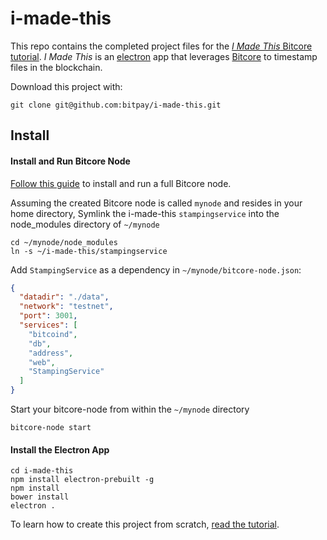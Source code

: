 # i-made-this

This repo contains the completed project files for the [*I Made This* Bitcore tutorial](https://bitcore.io/guides/i-made-this). *I Made This* is an [electron](http://electron.atom.io) app that leverages [Bitcore](https://bitcore.io) to timestamp files in the blockchain.

Download this project with:

`git clone git@github.com:bitpay/i-made-this.git`

## Install

#### Install and Run Bitcore Node
[Follow this guide](https://bitcore.io/guides/full-node) to install and run a full Bitcore node.

Assuming the created Bitcore node is called `mynode` and resides in your home directory, Symlink the i-made-this `stampingservice` into the node_modules directory of `~/mynode`

```
cd ~/mynode/node_modules
ln -s ~/i-made-this/stampingservice
```

Add `StampingService` as a dependency in `~/mynode/bitcore-node.json`:

```json
{
  "datadir": "./data",
  "network": "testnet",
  "port": 3001,
  "services": [
    "bitcoind",
    "db",
    "address",
    "web",
    "StampingService"
  ]
}
```

Start your bitcore-node from within the ```~/mynode``` directory

```
bitcore-node start
```

#### Install the Electron App

```
cd i-made-this
npm install electron-prebuilt -g
npm install
bower install
electron .
```

To learn how to create this project from scratch, [read the tutorial](http://www.bitcore.io/i-made-this).
